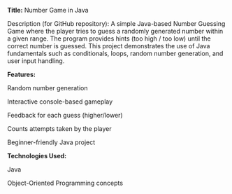 **Title:** Number Game in Java

Description (for GitHub repository):
A simple Java-based Number Guessing Game where the player tries to guess a randomly generated number within a given range. The program provides hints (too high / too low) until the correct number is guessed. This project demonstrates the use of Java fundamentals such as conditionals, loops, random number generation, and user input handling.

**Features:**

Random number generation

Interactive console-based gameplay

Feedback for each guess (higher/lower)

Counts attempts taken by the player

Beginner-friendly Java project

**Technologies Used:**

Java

Object-Oriented Programming concepts
